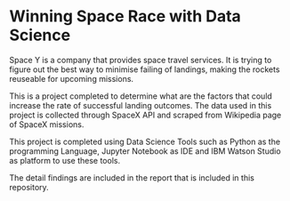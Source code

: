 # Winning Space Race with Data Science

Space Y is a company that provides space travel services. It is trying to figure out the best way to minimise failing of landings, making the rockets reuseable for upcoming missions.

This is a project completed to determine what are the factors that could increase the rate of successful landing outcomes. The data used in this project is collected through SpaceX API and scraped from Wikipedia page of SpaceX missions. 

This project is completed using Data Science Tools such as Python as the programming Language, Jupyter Notebook as IDE and IBM Watson Studio as platform to use these tools.

The detail findings are included in the report that is included in this repository.
